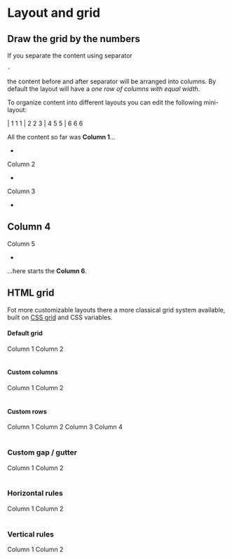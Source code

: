 # Layout and grid

## Draw the grid by the numbers

If you separate the content using separator

`-`

the content before and after separator will be arranged into columns. By default the layout will have a *one row of columns with equal width*.

To organize content into different layouts you can edit the following mini-layout:

| 1 1 1
| 2 2 3
| 4 5 5
| 6 6 6


All the content so far was **Column 1**...

-

<f-card>Column 2</f-card>

-

<f-card>Column 3</f-card>

-

<f-card>Column 4</f-card>
-

<f-card>Column 5</f-card>

-

...here starts the **Column 6**.

## HTML grid

Fot more customizable layouts there a more classical grid system available, built on <a href="https://learncssgrid.com/" target="_blank">CSS grid</a> and CSS variables.

#### Default grid

<div class="grid" style="--gap: var(--base3);">
  <f-card>Column 1</f-card>
  <f-card>Column 2</f-card>
</div>

<br>

#### Custom columns

<div
  class="grid"
  style="--cols: 1fr 3fr; --gap: var(--base3);">
  <f-card>Column 1</f-card>
  <f-card>Column 2</f-card>
</div>

<br>

#### Custom rows

<div
  class="grid"
  style="--rows: 1fr 2fr; --gap: var(--base3);"
>
  <f-card>Column 1</f-card>
  <f-card>Column 2</f-card>
  <f-card>Column 3</f-card>
  <f-card>Column 4</f-card>
</div>

<br>

### Custom gap / gutter

<div class="grid" style="--gap: 1px;">
  <f-card>Column 1</f-card>
  <f-card>Column 2</f-card>
</div> 

<br>

### Horizontal rules

<div class="grid" style="--cols: 1fr; --rows: 1fr var(--border-width) 1fr; --gap: var(--base3);">
  <f-card>Column 1</f-card>
  <f-hr />
  <f-card>Column 2</f-card>
</div>

<br>

### Vertical rules

<div class="grid" style="--cols: 1fr var(--border-width) 1fr; --gap: var(--base3);">
  <f-card>Column 1</f-card>
  <f-vr />
  <f-card>Column 2</f-card>
</div>

